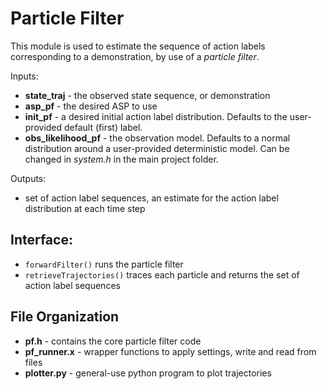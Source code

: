 # Particle Filter
This module is used to estimate the sequence of action labels corresponding to a demonstration, by use of a *particle filter*.

Inputs:
- **state_traj** - the observed state sequence, or demonstration
- **asp_pf** - the desired ASP to use
- **init_pf** - a desired initial action label distribution. Defaults to the user-provided default (first) label.
- **obs_likelihood_pf** - the observation model. Defaults to a normal distribution around a user-provided deterministic model. Can be changed in *system.h* in the main project folder.

Outputs:
- set of action label sequences, an estimate for the action label distribution at each time step

## Interface:
- `forwardFilter()` runs the particle filter
- `retrieveTrajectories()` traces each particle and returns the set of action label sequences

## File Organization
- **pf.h** - contains the core particle filter code
- **pf_runner.x** - wrapper functions to apply settings, write and read from files
- **plotter.py** - general-use python program to plot trajectories